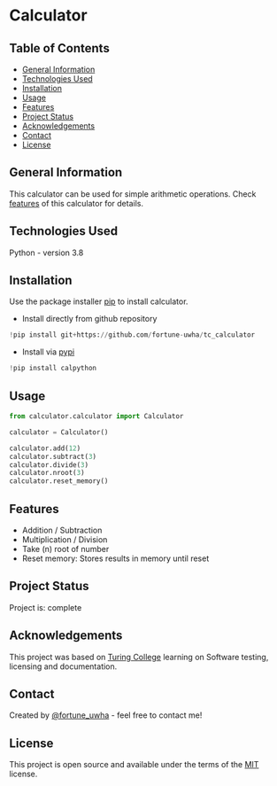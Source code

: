 # Calculator
## Table of Contents
* [General Information](#general-information)
* [Technologies Used](#technologies-used)
* [Installation](#installation)
* [Usage](#usage)
* [Features](#features)
* [Project Status](#project-status)
* [Acknowledgements](#acknowledgements)
* [Contact](#contact)
* [License](#license)

## General Information
This calculator can be used for simple arithmetic operations. Check [features](#features) of this calculator for details.

## Technologies Used
Python - version 3.8

## Installation
Use the package installer [pip](https://pip.pypa.io/en/stable/) to install calculator.
* Install directly from github repository
```python
!pip install git+https://github.com/fortune-uwha/tc_calculator
```
* Install via [pypi](https://pypi.org/project/calpython/)
```python
!pip install calpython
```

## Usage
```python
from calculator.calculator import Calculator

calculator = Calculator()

calculator.add(12)
calculator.subtract(3)
calculator.divide(3)
calculator.nroot(3)
calculator.reset_memory()
```

## Features
* Addition / Subtraction
* Multiplication / Division
* Take (n) root of number
* Reset memory: Stores results in memory until reset

## Project Status
Project is: complete

## Acknowledgements
This project was based on [Turing College](https://www.turingcollege.com) learning on Software testing, licensing and documentation.

## Contact
Created by [@fortune_uwha](https://fortune-uwha.github.io/Fortune_Portfolio/) - feel free to contact me!

## License
This project is open source and available under the terms of the [MIT](https://opensource.org/licenses/MIT) license.

